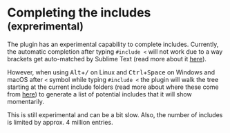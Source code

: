 # Completing the includes <small>(exprerimental)</small>

The plugin has an experimental capability to complete includes. Currently, the automatic completion after typing `#include <` will not work due to a way brackets get auto-matched by Sublime Text (read more about it [here](https://forum.sublimetext.com/t/completion-triggers/13139/5)). 

However, when using <kbd>Alt</kbd>+<kbd>/</kbd> on Linux and <kbd>Ctrl</kbd>+<kbd>Space</kbd> on Windows and macOS after `<` symbol while typing `#include <` the plugin will walk the tree starting at the current include folders (read more about where these come from [here](../configs)) to generate a list of potential includes that it will show momentarily.

This is still experimental and can be a bit slow. Also, the number of includes is limited by approx. 4 million entries.
